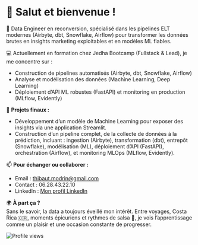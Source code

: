 # 👋 Salut et bienvenue !

🎯 Data Engineer en reconversion, spécialisé dans les pipelines ELT modernes (Airbyte, dbt, Snowflake, Airflow) pour transformer les données brutes en insights marketing exploitables et en modèles ML fiables.

💻 Actuellement en formation chez Jedha Bootcamp (Fullstack & Lead), je me concentre sur :
- Construction de pipelines automatisés (Airbyte, dbt, Snowflake, Airflow)
- Analyse et modélisation des données (Machine Learning, Deep Learning)
- Déploiement d’API ML robustes (FastAPI) et monitoring en production (MLflow, Evidently)

🔨 **Projets finaux :**
- Développement d’un modèle de Machine Learning pour exposer des insights via une application Streamlit.
- Construction d’un pipeline complet, de la collecte de données à la prédiction, incluant : ingestion (Airbyte), transformation (dbt), entrepôt (Snowflake), modélisation (ML), déploiement d’API (FastAPI), orchestration (Airflow), et monitoring MLOps (MLflow, Evidently).

📫 **Pour échanger ou collaborer :**
- Email : thibaut.modrin@gmail.com  
- Contact : 06.28.43.22.10  
- LinkedIn : [Mon profil LinkedIn](https://linkedin.com/in/tonprofil)

🌍 **À part ça ?**  
Sans le savoir, la data a toujours éveillé mon intérêt. Entre voyages, Costa Rica 🇨🇷, moments épicuriens et rythmes de salsa 🎹, je vois l’apprentissage comme un plaisir et une occasion constante de progresser.


![Profile views](https://komarev.com/ghpvc/?username=thibautmodrin&color=blue)
